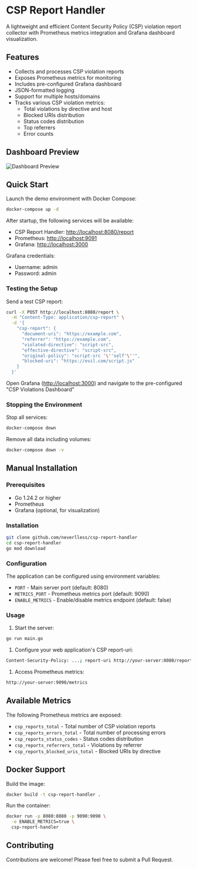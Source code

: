 # CSP Report Handler

A lightweight and efficient Content Security Policy (CSP) violation report collector with Prometheus metrics integration and Grafana dashboard visualization.

## Features

- Collects and processes CSP violation reports
- Exposes Prometheus metrics for monitoring
- Includes pre-configured Grafana dashboard
- JSON-formatted logging
- Support for multiple hosts/domains
- Tracks various CSP violation metrics:
  - Total violations by directive and host
  - Blocked URIs distribution
  - Status codes distribution
  - Top referrers
  - Error counts

## Dashboard Preview

![Dashboard Preview](https://github.com/user-attachments/assets/a2b37112-a6a6-4f0a-b18f-9ef79994acf0)

## Quick Start

Launch the demo environment with Docker Compose:

```bash
docker-compose up -d
```

After startup, the following services will be available:

- CSP Report Handler: <http://localhost:8080/report>
- Prometheus: <http://localhost:9091>
- Grafana: [http://localhost:3000](http://localhost:3000)

Grafana credentials:

- Username: admin
- Password: admin

### Testing the Setup

Send a test CSP report:

```bash
curl -X POST http://localhost:8080/report \
  -H "Content-Type: application/csp-report" \
  -d '{
    "csp-report": {
      "document-uri": "https://example.com",
      "referrer": "https://example.com",
      "violated-directive": "script-src",
      "effective-directive": "script-src",
      "original-policy": "script-src '\''self'\''",
      "blocked-uri": "https://evil.com/script.js"
    }
  }'
```

Open Grafana (<http://localhost:3000>) and navigate to the pre-configured "CSP Violations Dashboard"

### Stopping the Environment

Stop all services:

```bash
docker-compose down
```

Remove all data including volumes:

```bash
docker-compose down -v
```

## Manual Installation

### Prerequisites

- Go 1.24.2 or higher
- Prometheus
- Grafana (optional, for visualization)

### Installation

```bash
git clone github.com/neverlless/csp-report-handler
cd csp-report-handler
go mod download
```

### Configuration

The application can be configured using environment variables:

- `PORT` - Main server port (default: 8080)
- `METRICS_PORT` - Prometheus metrics port (default: 9090)
- `ENABLE_METRICS` - Enable/disable metrics endpoint (default: false)

### Usage

1. Start the server:

```bash
go run main.go
```

1. Configure your web application's CSP report-uri:

```bash
Content-Security-Policy: ...; report-uri http://your-server:8080/report;
```

1. Access Prometheus metrics:

```bash
http://your-server:9090/metrics
```

## Available Metrics

The following Prometheus metrics are exposed:

- `csp_reports_total` - Total number of CSP violation reports
- `csp_reports_errors_total` - Total number of processing errors
- `csp_reports_status_codes` - Status codes distribution
- `csp_reports_referrers_total` - Violations by referrer
- `csp_reports_blocked_uris_total` - Blocked URIs by directive

## Docker Support

Build the image:

```bash
docker build -t csp-report-handler .
```

Run the container:

```bash
docker run -p 8080:8080 -p 9090:9090 \
  -e ENABLE_METRICS=true \
  csp-report-handler
```

## Contributing

Contributions are welcome! Please feel free to submit a Pull Request.
